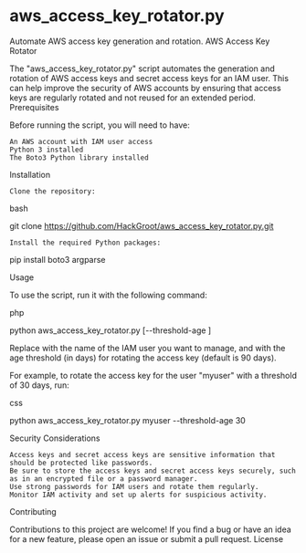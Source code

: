 # aws_access_key_rotator.py
Automate AWS access key generation and rotation.
AWS Access Key Rotator

The "aws_access_key_rotator.py" script automates the generation and rotation of AWS access keys and secret access keys for an IAM user. This can help improve the security of AWS accounts by ensuring that access keys are regularly rotated and not reused for an extended period.
Prerequisites

Before running the script, you will need to have:

    An AWS account with IAM user access
    Python 3 installed
    The Boto3 Python library installed

Installation

    Clone the repository:

bash

git clone https://github.com/HackGroot/aws_access_key_rotator.py.git

    Install the required Python packages:

pip install boto3 argparse

Usage

To use the script, run it with the following command:

php

python aws_access_key_rotator.py <IAM username> [--threshold-age <days>]

Replace <IAM username> with the name of the IAM user you want to manage, and <days> with the age threshold (in days) for rotating the access key (default is 90 days).

For example, to rotate the access key for the user "myuser" with a threshold of 30 days, run:

css

python aws_access_key_rotator.py myuser --threshold-age 30

Security Considerations

    Access keys and secret access keys are sensitive information that should be protected like passwords.
    Be sure to store the access keys and secret access keys securely, such as in an encrypted file or a password manager.
    Use strong passwords for IAM users and rotate them regularly.
    Monitor IAM activity and set up alerts for suspicious activity.

Contributing

Contributions to this project are welcome! If you find a bug or have an idea for a new feature, please open an issue or submit a pull request.
License
